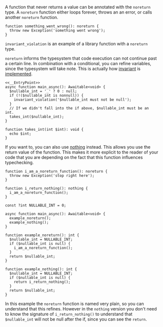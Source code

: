 A function that never returns a value can be annotated with the
`noreturn` type. A `noreturn` function either loops forever, throws an
an error, or calls another `noreturn` function.

```Hack
function something_went_wrong(): noreturn {
  throw new Exception('something went wrong');
}
```

`invariant_violation` is an example of a library function with a `noreturn` type.

`noreturn` informs the typesystem that code execution can not continue past a certain line.
In combination with a conditional, you can refine variables, since the typesystem will take note.
This is actually how [invariant](../expressions-and-operators/invariant) is [implemented](/hack/reference/function/HH.invariant).

```Hack
<<__EntryPoint>>
async function main_async(): Awaitable<void> {
  $nullable_int = '_' ? 0 : null;
  if (!($nullable_int is nonnull)) {
    invariant_violation('$nullable_int must not be null');
  }
  // If we didn't fall into the if above, $nullable_int must be an int.
  takes_int($nullable_int);
}

function takes_int(int $int): void {
  echo $int;
}
```

If you want to, you can also use [nothing](./nothing) instead. This allows you use the return value of the function.
This makes it more explicit to the reader of your code that you are depending on the fact that this function influences typechecking.

```Hack
function i_am_a_noreturn_function(): noreturn {
  throw new Exception('stop right here');
}

function i_return_nothing(): nothing {
  i_am_a_noreturn_function();
}

const ?int NULLABLE_INT = 0;

async function main_async(): Awaitable<void> {
  example_noreturn();
  example_nothing();
}

function example_noreturn(): int {
  $nullable_int = NULLABLE_INT;
  if ($nullable_int is null) {
    i_am_a_noreturn_function();
  }
  return $nullable_int;
}

function example_nothing(): int {
  $nullable_int = NULLABLE_INT;
  if ($nullable_int is null) {
    return i_return_nothing();
  }
  return $nullable_int;
}
```

In this example the `noreturn` function is named very plain, so you can understand that this refines.
However in the `nothing` version you don't need to know the signature of `i_return_nothing()`
to understand that `$nullable_int` will not be null after the if, since you can see the `return`.
